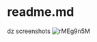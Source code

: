 # readme.md
dz screenshots
![rMEg9n5M](https://user-images.githubusercontent.com/77990767/106188889-982e9b00-61b8-11eb-852d-8f17e9cd3631.jpg)
